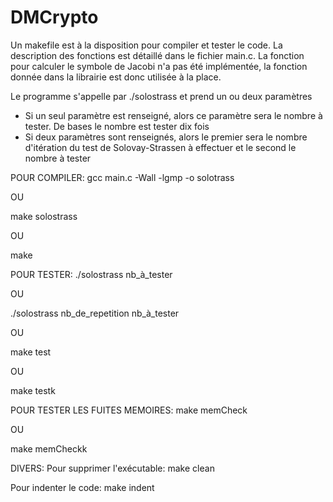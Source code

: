 # DMCrypto

Un makefile est à la disposition pour compiler et tester le code.
La description des fonctions est détaillé dans le fichier main.c.
La fonction pour calculer le symbole de Jacobi n'a pas été implémentée, la fonction donnée dans la librairie est donc utilisée à la place.

Le programme s'appelle par ./solostrass et prend un ou deux paramètres
- Si un seul paramètre est renseigné, alors ce paramètre sera le nombre à tester. De bases le nombre est tester dix fois
- Si deux paramètres sont renseignés, alors le premier sera le nombre d'itération du test de Solovay-Strassen à effectuer et le second le nombre à tester

POUR COMPILER:
gcc main.c -Wall -lgmp -o solotrass

OU

make solostrass

OU 

make





POUR TESTER:
./solostrass nb_à_tester

OU

./solostrass nb_de_repetition nb_à_tester

OU

make test

OU

make testk




POUR TESTER LES FUITES MEMOIRES:
make memCheck

OU

make memCheckk




DIVERS:
Pour supprimer l'exécutable:
make clean

Pour indenter le code:
make indent